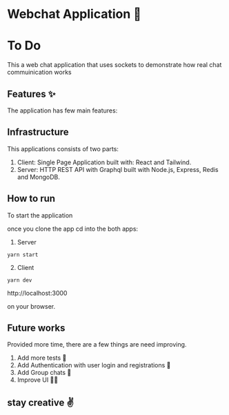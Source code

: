 # Webchat Application 🚀

# To Do

This a web chat application that uses sockets to demonstrate how real chat commuinication works

## Features ✨

The application has few main features:




## Infrastructure

This applications consists of two parts:

1. Client: Single Page Application built with: React and Tailwind.
2. Server: HTTP REST API with Graphql built with Node.js, Express, Redis and MongoDB.

## How to run

To start the application

once you clone the app cd into the both apps:

1. Server
```console
yarn start
```
2. Client
```console
yarn dev
```
http://localhost:3000

on your browser.

## Future works

Provided more time, there are a few things are need improving.

1. Add more tests 🧪
2. Add Authentication with user login and registrations 🔐
3. Add Group chats 🔔
4. Improve UI 👌🏽


## stay creative ✌️ 
